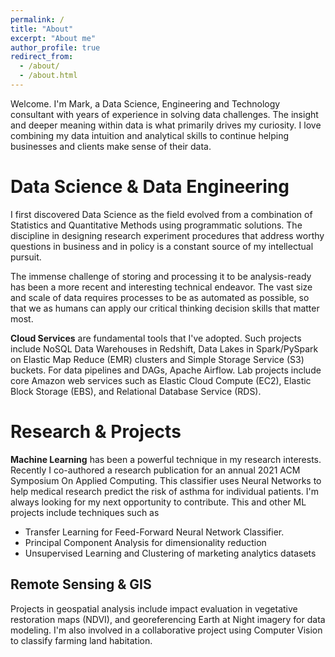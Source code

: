```yaml
---
permalink: /
title: "About"
excerpt: "About me"
author_profile: true
redirect_from:
  - /about/
  - /about.html
---
```


Welcome. I'm Mark, a Data Science, Engineering and Technology consultant with years of experience in solving data challenges.
The insight and deeper meaning within data is what primarily drives my curiosity.
I love combining my data intuition and analytical skills to continue helping businesses and clients make sense of their data.

Data Science & Data Engineering
======
I first discovered Data Science as the field evolved from a combination of Statistics and Quantitative Methods using programmatic solutions.
The discipline in designing research experiment procedures that address worthy questions in business and in policy
is a constant source of my intellectual pursuit.

The immense challenge of storing and processing it to be analysis-ready has been a more recent and interesting technical endeavor.
The vast size and scale of data requires processes to be as automated as possible,
so that we as humans can apply our critical thinking decision skills that matter most.

**Cloud Services** are fundamental tools that I've adopted. Such projects include NoSQL Data Warehouses in Redshift, Data Lakes in Spark/PySpark on Elastic Map Reduce (EMR) clusters and Simple Storage Service (S3) buckets. For data pipelines and DAGs, Apache Airflow. Lab projects include core Amazon web services such as Elastic Cloud Compute (EC2), Elastic Block Storage (EBS), and Relational Database Service (RDS).

Research & Projects
======

**Machine Learning** has been a powerful technique in my research interests.
Recently I co-authored a research publication for an annual 2021 ACM Symposium On Applied Computing.
This classifier uses Neural Networks to help medical research predict the risk of asthma for individual patients.
I'm always looking for my next opportunity to contribute.
This and other ML projects include techniques such as
* Transfer Learning for Feed-Forward Neural Network Classifier.
* Principal Component Analysis for dimensionality reduction
* Unsupervised Learning and Clustering of marketing analytics datasets

Remote Sensing & GIS
------
Projects in geospatial analysis include impact evaluation in vegetative restoration maps (NDVI), and georeferencing Earth at Night imagery for data modeling.
I'm also involved in a collaborative project using Computer Vision to classify farming land habitation.
